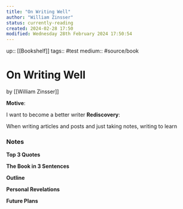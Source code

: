 ```yaml
---
title: "On Writing Well"
author: "William Zinsser"
status: currently-reading
created: 2024-02-28 17:50
modified: Wednesday 28th February 2024 17:50:54
---
```

up:: [[Bookshelf]]
tags:: #test
medium:: #source/book

# On Writing Well
by [[William Zinsser]]

**Motive**:
<!-- What motivated you to read this book? -->
I want to become a better writer
**Rediscovery**:
<!-- In what situation would anticipate applying the contents of this book to your life?-->
When writing articles and posts and just taking notes, writing to learn

### Notes
**Top 3 Quotes**
<!-- Top 3 Quotes -->

**The Book in 3 Sentences**
<!-- No more than a couple paragraphs summarizing this BOOK -->


**Outline**
<!-- Atomic Notes Permanent notes from this books -->


**Personal Revelations**
<!-- Connections and insights to your own life -->


**Future Plans**
<!-- How to convert this new knowledge into actions into your own life -->